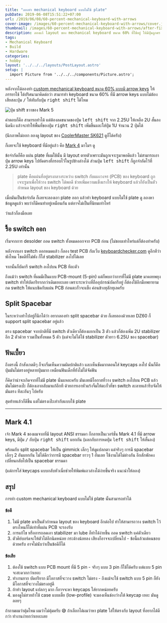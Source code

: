 ```yaml
---
title: "ลองทำ mechanical keyboard แบบไม่ใช้ plate"
pubDate: 2019-06-08T15:51:22+07:00
url: /2019/06/08/60-percent-mechanical-keyboard-with-arrows
cover-image: /images/60-percent-mechanical-keyboard-with-arrows/cover.jpg
thumbnail: /images/60-percent-mechanical-keyboard-with-arrows/after-fixes.jpg
description: ลองแก้ layout ของ mechanical keyboard ขนาด 60% ที่ใช้อยู่ ให้มีปุ่มลูกศร (arrows keys) พร้อมกับ split spacebar
tags:
- Mechanical Keyboard
- Build
- Hardware
categories:
- hobby
layout: '../../../layouts/PostLayout.astro'
setup: |
  import Picture from '../../../components/Picture.astro';
---
```


หลังจากได้ลองทำ [custom mechanical keyboard ขนาด 60% แบบมี arrow keys](https://armno.in.th/2019/05/01/custom-mechanical-keyboard-build-2/#mark-5) ให้ภรรยาใช้
ได้ปริศนามาคิดต่อว่า สามารทำ keyboard ขนาด 60% ที่มี arrow keys แบบไม่ต้องเสียสละปุ่ม <kbd>/</kbd> ให้ทับกับปุ่ม <kbd>right shift</kbd> ได้ไหม

![ปุ่ม shift ขวาของ Mark 5](/images/60-percent-mechanical-keyboard-with-arrows/mark5-shift.jpg)

คำตอบก็คือ สามารถทำได้ แต่ต้องลดขนาดของปุ่ม <kbd>left shift</kbd> จาก 2.25U ให้เหลือ 2U
สั้นลงนิดนึง แล้วจะทำให้พื้นที่ของปุ่ม <kbd>right shift</kbd> เพิ่มขึ้นและใส่ปุ่ม 1U จำนวน 2 ปุ่มได้

(นึกภาพไม่ออก ลองดู layout ของ [CoolerMaster SK621](https://www.coolermaster.com/catalog/peripheral/keyboards/sk621/) ดูก็ได้ครับ)

ก็เลยจะใช้ keyboard ที่มีอยู่แล้ว คือ [Mark 4](https://armno.in.th/2019/05/01/custom-mechanical-keyboard-build-2/#mark-4) มาโมฯ ดู

ข้อจำกัดก็คือ แผ่น plate ที่ผมใช้นั้น มี layout ตายตัวเพราะมันถูกเจาะรูมาพอดีแล้ว ไม่สามารถเอาปุ่ม arrow keys ไปยัดตรงที่กรอบไว้ในรูปข้างล่างได้ ส่วนปุ่ม <kbd>left shift</kbd>
ก็ถูกจำกัดไว้ที่ 2.25U เท่านั้น

<Picture  ratio="3-2" src="/images/60-percent-mechanical-keyboard-with-arrows/plate-layout.jpg" alt="ANSI Layout ของ plate ที่ใช้" />

> plate คือแผ่นที่อยู่ตรงกลางระหว่าง switch กับแผงวงจร (PCB) ของ keyboard ถูกเจาะรูมาเพื่อให้วาง switch ได้พอดี ช่วยเพิ่มความแข็งแรงให้ keyboard แล้วก็ยังเป็นตัวกำหนด layout ของ keyboard ด้วย

<Picture  ratio="3-2" src="/images/60-percent-mechanical-keyboard-with-arrows/mark4-layers.jpg" alt="ส่วนประกอบแต่ละชั้นของ Mark 4" />

เมื่อมันเป็นข้อจำกัด ก็เลยจะลองเอา plate ออก แล้วทำ keyboard แบบไม่ใช้ plate ดู ลองหาข้อมูลดูแล้ว พบว่าก็มีคนทำอยู่เหมือนกัน แต่อาจไม่เป็นที่นิยมเท่าไหร่

ว่าแล้วก็ลงมือเลย

## รื้อ switch ออก

เริ่มจากการ desolder ถอด switch ทั้งหมดออกจาก PCB ก่อน (ไม่ชอบเท่าไหร่แต่ก็ต้องทำครับ)

<Picture  ratio="3-2" src="/images/60-percent-mechanical-keyboard-with-arrows/remove-all-switches.jpg" alt="ถอด switch ทั้งหมดออกจาก PCB" />

หลังจากเอา switch ออกหมดแล้ว ก็ลอง test PCB กับเว็บ [keyboardchecker.com](http://keyboardchecker.com/) ดูอีกทีว่าพังไหม โชคดีที่ไม่พัง ก็ใส่ stabilizer ลงไปได้เลย

<Picture  ratio="3-2" src="/images/60-percent-mechanical-keyboard-with-arrows/test-pcb.jpg" alt="ทดสอบ PCB หลังจากเอา switch ออก" />

จากนั้นก็บัดกรี switch ลงไปบน PCB ทีละตัว

<Picture  ratio="16-9" src="/images/60-percent-mechanical-keyboard-with-arrows/put-switches-on.jpg" alt="บัดกรี switch ลงไปบน PCB" />

ถึงแม้ว่า switch ที่ผมมีเป็นแบบ PCB-mount (5-pin) แต่ก็พบกว่าการที่ไม่มี plate มาคอยพยุง switch ทำให้บัดกรียากกว่าเดิมเยอะเลย เพราะระหว่างที่ถืออุปกรณ์บัดกรีอยู่ ก็ต้องใช้อีกมือพยายามกด switch ให้แนบชิดกับแผ่น PCB ก่อนตะกั่วจะแข็ง ค่อนข้างทุลักทุเลครับ

## Split Spacebar

ในระหว่างทำไปอยู่ก็นึกได้ว่า อยากลองทำ split spacebar ด้วย ก็เลยลองด้วยเลย DZ60 ก็ support split spacebar อยู่แล้ว

ตรง spacebar จากปกติที่มี switch ตัวเดียวก็ต้องแยกเป็น 3 ตัว
แล้วก็ต้องเพิ่ม 2U stabilizer อีก 2 ตัวด้วย รวมเป็นทั้งหมด 5 ตัว (แต่จะไม่ได้ใช้ stabilizer ตัวยาว 6.25U ของ spacebar)

<Picture  ratio="16-9" src="/images/60-percent-mechanical-keyboard-with-arrows/all-switches.jpg" alt="บัดกรี switch ครบแล้ว" />

## ฟันเบี้ยว

ถึงตรงนี้ ถ้าสังเกตดีๆ ก็จะเริ่มเห็นความผิดปกติแล้ว และเห็นชัดมากตอนใส่ keycaps ลงไป
นั่นก็คือ ปุ่มมันไม่ตรงอยู่หลายปุ่มมาก เหมือนฟันเด็กที่ยังไม่ได้จัดฟัน

<Picture  ratio="3-2" src="/images/60-percent-mechanical-keyboard-with-arrows/bent-rows.jpg" alt="ปุ่มบน keyboard ที่บิดๆ เบี้ยวๆ" />

ก็คิดว่าน่าจะเกิดจากที่ไม่มี plate นั่นแหละครับ มันเลยมีโอกาสที่วาง switch ลงไปบน PCB แล้วมันไม่ตรงเป๊ะ ก็ต้องเอากลับมาแก้อีกที ด้วยการเอาหัวแร้งจิ้มให้ตะกั่วที่ขา switch ละลายแล้วรีบจัดให้มันตรง ทีละอันๆ ไปครับ

สุดท้ายแล้วก็ดีขึ้น แต่ไม่ตรงเป๊ะเท่ากับแบบใช้ plate

<Picture  ratio="3-2" src="/images/60-percent-mechanical-keyboard-with-arrows/after-fixes.jpg" alt="ปุ่มบน keyboard ที่แก้แล้ว" />

-----

## Mark 4.1

เจ้า Mark 4 ของผมจากที่มี layout ANSI ธรรมดา ก็กลายเป็นเวอร์ชั่น Mark 4.1
ที่มี arrow keys, มีปุ่ม <kbd>/</kbd> กับปุ่ม <kbd>right shift</kbd> แยกกัน (แลกกับการหดปุ่ม <kbd>left shift</kbd> ให้สั้นลง)

พร้อมกับ split spacebar ให้เป็น gimmick เล็กๆ ให้ดูแปลกตา แต่จริงๆ การมี spacebar เล็กๆ 2 อันแยกกัน ไม่ได้ดีกว่าการมี spacebar ยาวๆ 1 อันเลย ใช้งานได้ไม่ต่างกัน
อีกสักพักคงเปลี่ยนกลับไปเป็น spacebar ธรรมดา

<Picture  ratio="16-10" src="/images/60-percent-mechanical-keyboard-with-arrows/mark4-1.jpg" alt="mark 4.1: custom 60% mechanical keyboard with arrows" />

(แต่การใส่ keycaps แบบกลับหัวเนี่ยช่วยให้พิมพ์แถวล่างได้ง่ายขึ้นจริง แนะนำให้ลอง)

## สรุป

การทำ custom mechanical keyboard แบบไม่ใช้ plate นั้นสามารถทำได้

#### ข้อดี

1. ไม่มี plate มาเป็นตัวกำหนด layout ของ keyboard อีกต่อไป ทำให้สามารถวาง switch ไว้ตรงไหนก็ได้เท่าที่แผ่น PCB จะรองรับ
2. การแก้ไข หรือการถอดเอา stabilizer มา lube ก็ทำได้ง่ายขึ้น ถอด switch แค่ตัวเดียว
3. ตัวคีย์บอร์ดจะให้ตัวได้อีกนิดหน่อย กระด้างน้อยลง เสียงก็อาจจะเปลี่ยนไป - ข้อนี้แล้วแต่คนชอบด้วยครับ อาจไม่นับว่าเป็นข้อดีก็ได้

#### ข้อเสีย

1. ต้องใช้ switch แบบ PCB mount ที่มี 5 pin - จริงๆ แบบ 3 pin ก็ใช้ได้ครับ แต่แบบ 5 pin จะสะดวกกว่าเยอะ
2. ทำงานยาก บัดกรียาก มีโอกาสที่จะวาง switch ไม่ตรง - ถึงแม้จะใช้ switch แบบ 5 pin ก็ยังมีโอกาสที่จะวางไม่ตรงอยู่ดี
3. ถ้าทำ layout แปลกๆ มาก ก็อาจจะหา keycaps ใส่ยากหน่อยครับ
4. มองดูไม่สวยถ้าใช้ case แบบเตี้ย (low-profile) จะมองเห็นช่องว่างใต้ keycap เยอะ มันดูลอยๆ

ถ้าถามผมว่าคุ้มไหม ผมว่าไม่คุ้มครับ 😅 ถ้าเลือกได้ผมว่าหา plate ใส่ให้ตรงกับ layout ที่อยากได้ดีกว่า ทำงานง่ายกว่าเยอะเลย

<Picture  ratio="16-10" src="/images/60-percent-mechanical-keyboard-with-arrows/bottom-row.jpg" alt="ปุ่ม MENU ที่อยู่ตรงกลางระหว่าง split spacebar" />
